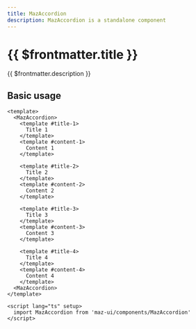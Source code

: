 ```yaml
---
title: MazAccordion
description: MazAccordion is a standalone component
---
```


<!-- markdownlint-disable MD033 -->

# {{ $frontmatter.title }}

{{ $frontmatter.description }}

<!--@include: ./../.vitepress/mixins/getting-started.md-->

## Basic usage

<MazAccordion class="maz-w-full">
  <template #title-1>
    Title 1
  </template>
  <template #content-1>
    Content 1
  </template>
  <template #title-2>
    Title 2
  </template>
  <template #content-2>
    Content 2
  </template>
  <template #title-3>
    Title 3
  </template>
  <template #content-3>
    Content 3
  </template>
  <template #title-4>
    Title 4
  </template>
  <template #content-4>
    Content 4
  </template>
</MazAccordion>

```vue
<template>
  <MazAccordion>
    <template #title-1>
      Title 1
    </template>
    <template #content-1>
      Content 1
    </template>

    <template #title-2>
      Title 2
    </template>
    <template #content-2>
      Content 2
    </template>

    <template #title-3>
      Title 3
    </template>
    <template #content-3>
      Content 3
    </template>

    <template #title-4>
      Title 4
    </template>
    <template #content-4>
      Content 4
    </template>
  <MazAccordion>
</template>

<script lang="ts" setup>
  import MazAccordion from 'maz-ui/components/MazAccordion'
</script>
```

<!--@include: ./../.vitepress/generated-docs/maz-accordion.doc.md-->
